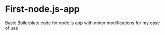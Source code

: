 # First-node.js-app

Basic Boilerplate code for node.js app with minor modifications for my ease of use
